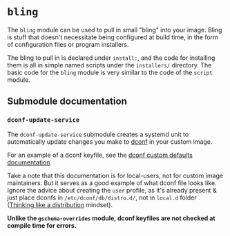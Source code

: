 # `bling`

The `bling` module can be used to pull in small "bling" into your image. Bling is stuff that doesn't necessitate being configured at build time, in the form of configuration files or program installers.

The bling to pull in is declared under `install:`, and the code for installing them is all in simple named scripts under the `installers/` directory. The basic code for the `bling` module is very similar to the code of the `script` module.

## Submodule documentation

### `dconf-update-service`

The `dconf-update-service` submodule creates a systemd unit to automatically update changes you make to [dconf](https://wiki.gnome.org/Projects/dconf) in your custom image.

For an example of a dconf keyfile, see the [dconf custom defaults documentation](https://help.gnome.org/admin/system-admin-guide/stable/dconf-custom-defaults.html.en).

Take a note that this documentation is for local-users, not for custom image maintainers. But it serves as a good example of what dconf file looks like.  
Ignore the advice about creating the `user` profile, as it's already present & just place dconfs in `/etc/dconf/db/distro.d/`, not in `local.d` folder ([Thinking like a distribution](https://blue-build.org/learn/mindset/) mindset).

**Unlike the `gschema-overrides` module, dconf keyfiles are not checked at compile time for errors.**
